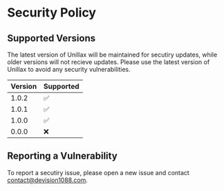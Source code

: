 # Security Policy

## Supported Versions

The latest version of Unillax will be maintained for secutiry updates, while older versions will not recieve updates. Please use the latest version of Unillax to avoid any security vulnerabilities.

| Version | Supported          |
| ------- | ------------------ |
| 1.0.2   | :white_check_mark: |
| 1.0.1   | :white_check_mark: |
| 1.0.0   | :white_check_mark: |
| 0.0.0   | :x: |

## Reporting a Vulnerability

To report a secutiry issue, please open a new issue and contact [contact@devision1088.com](mailto:contact@devision1088.com).
